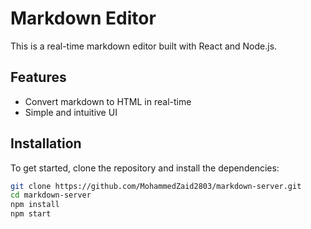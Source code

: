 # Markdown Editor

This is a real-time markdown editor built with React and Node.js.

## Features

- Convert markdown to HTML in real-time
- Simple and intuitive UI

## Installation

To get started, clone the repository and install the dependencies:

```sh
git clone https://github.com/MohammedZaid2803/markdown-server.git
cd markdown-server
npm install
npm start
